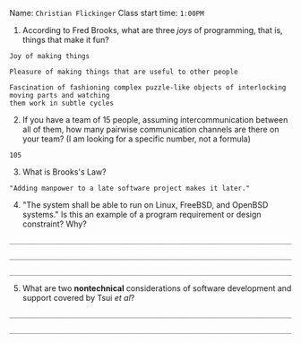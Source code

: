 Name: `Christian Flickinger` Class start time: `1:00PM`

1. According to Fred Brooks, what are three _joys_ of programming, that is, things that make it fun?

```
Joy of making things

Pleasure of making things that are useful to other people

Fascination of fashioning complex puzzle-like objects of interlocking moving parts and watching 
them work in subtle cycles
```

2. If you have a team of 15 people, assuming intercommunication between all of them, how many pairwise communication channels are there on your team?  (I am looking for a specific number, not a formula)

```
105
```

3. What is Brooks's Law?

```
"Adding manpower to a late software project makes it later."

```

4. "The system shall be able to run on Linux, FreeBSD, and OpenBSD systems." Is this an example of a program requirement or design constraint?  Why?

```
________________________________________________________________________

________________________________________________________________________

________________________________________________________________________

```

5. What are two __nontechnical__ considerations of software development and support covered by Tsui _et al_?

```
________________________________________________________________________

________________________________________________________________________
```
